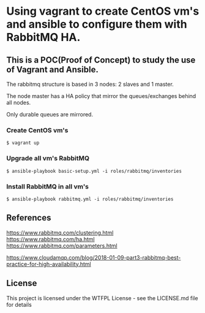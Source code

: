 # Using vagrant to create CentOS vm's and ansible to configure them with RabbitMQ HA.


## This is a POC(Proof of Concept) to study the use of Vagrant and Ansible.

The rabbitmq structure is based in 3 nodes: 2 slaves and 1 master.

The node master has a HA policy that mirror the queues/exchanges behind all nodes.

Only durable queues are mirrored.

### Create CentOS vm's
```
$ vagrant up 
```

### Upgrade all vm's RabbitMQ
```
$ ansible-playbook basic-setup.yml -i roles/rabbitmq/inventories
```

### Install RabbitMQ in all vm's
```
$ ansible-playbook rabbitmq.yml -i roles/rabbitmq/inventories
```


## References

https://www.rabbitmq.com/clustering.html
https://www.rabbitmq.com/ha.html
https://www.rabbitmq.com/parameters.html

https://www.cloudamqp.com/blog/2018-01-09-part3-rabbitmq-best-practice-for-high-availability.html


## License

This project is licensed under the WTFPL License - see the LICENSE.md file for details
